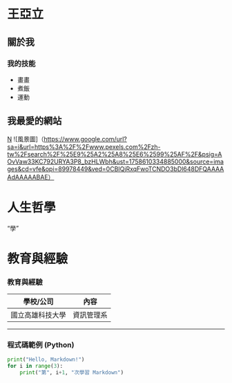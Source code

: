# 王亞立
## 關於我
### 我的技能
- 畫畫
- 煮飯
- 運動

## 我最愛的網站
[N](https://www.netflix.com/browse)
![風景圖]（https://www.google.com/url?sa=i&url=https%3A%2F%2Fwww.pexels.com%2Fzh-tw%2Fsearch%2F%25E9%25A2%25A8%25E6%2599%25AF%2F&psig=AOvVaw33KC792URYA3P8_bzHLWbh&ust=1758610334885000&source=images&cd=vfe&opi=89978449&ved=0CBIQjRxqFwoTCNDO3bDl648DFQAAAAAdAAAAABAE）

# 人生哲學
“學”

# 教育與經驗
### 教育與經驗
| 學校/公司 | 內容 |
|-----------|------|
| 國立高雄科技大學 | 資訊管理系 |

---

### 程式碼範例 (Python)
```python
print("Hello, Markdown!")
for i in range(3):
    print("第", i+1, "次學習 Markdown")
